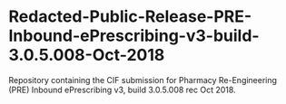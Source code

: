 # Redacted-Public-Release-PRE-Inbound-ePrescribing-v3-build-3.0.5.008-Oct-2018
Repository containing the CIF submission for Pharmacy Re-Engineering (PRE) Inbound ePrescribing v3, build 3.0.5.008 rec Oct 2018.
